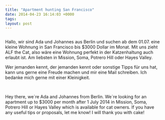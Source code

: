 ```yaml
---
title: "Apartment hunting San Francisco"
date: 2014-04-23 16:14:03 +0000
tags: 
layout: post
---
```

<img src="http://media-cache-ec0.pinimg.com/736x/22/d0/92/22d092fe58ae6525ee3a4bcf412504c0.jpg" alt=''>

Hallo, wir sind Ada und Johannes aus Berlin und suchen ab dem 01.07. eine kleine Wohnung in San Francisco bis $3000 Dollar im Monat. Mit uns zieht ALF the Cat, also wäre eine Wohnung perfekt in der Katzenhaltung auch erlaubt ist. Am liebsten in Mission, Soma, Potrero Hill oder Hayes Valley.

Wer jemanden kennt, der jemanden kennt oder sonstige Tipps für uns hat, kann uns gerne eine Freude machen und mir eine Mail schreiben. Ich bedanke mich gerne mit einer Kleinigkeit.

<img src="http://distilleryimage4.ak.instagram.com/5e452a9effa111e1bed91231380ffeeb_7.jpg" alt="">

<img src="http://distilleryimage7.ak.instagram.com/7c2b2640114811e2868c12313817a130_7.jpg" alt="">

Hey there, we´re Ada and Johannes from Berlin. We´re looking for an apartment up to $3000 per month after 1 July 2014 in Mission, Soma, Potrero Hill or Hayes Valley which is available for cat owners. If you have any useful tips or proposals, let me know! I will thank you with cake!


